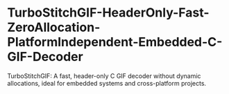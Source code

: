 # TurboStitchGIF-HeaderOnly-Fast-ZeroAllocation-PlatformIndependent-Embedded-C-GIF-Decoder
TurboStitchGIF: A fast, header-only C GIF decoder without dynamic allocations, ideal for embedded systems and cross-platform projects.

